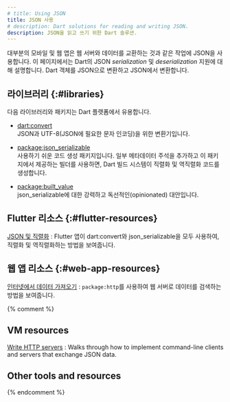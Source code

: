 ```yaml
---
# title: Using JSON
title: JSON 사용
# description: Dart solutions for reading and writing JSON.
description: JSON을 읽고 쓰기 위한 Dart 솔루션.
---
```


대부분의 모바일 및 웹 앱은 웹 서버와 데이터를 교환하는 것과 같은 작업에 JSON을 사용합니다. 
이 페이지에서는 Dart의 JSON _serialization_ 및 _deserialization_ 지원에 대해 설명합니다. 
Dart 객체를 JSON으로 변환하고 JSON에서 변환합니다.


## 라이브러리 {:#libraries}

다음 라이브러리와 패키지는 Dart 플랫폼에서 유용합니다.

* [dart:convert](/libraries/dart-convert)<br>
  JSON과 UTF-8(JSON에 필요한 문자 인코딩)을 위한 변환기입니다.

* [package:json_serializable]({{site.pub-pkg}}/json_serializable)<br>
  사용하기 쉬운 코드 생성 패키지입니다. 
  일부 메타데이터 주석을 추가하고 이 패키지에서 제공하는 빌더를 사용하면, 
  Dart 빌드 시스템이 직렬화 및 역직렬화 코드를 생성합니다.

* [package:built_value]({{site.pub-pkg}}/built_value)<br>
  json_serializable에 대한 강력하고 독선적인(opinionated) 대안입니다.

## Flutter 리소스 {:#flutter-resources}

[JSON 및 직렬화]({{site.flutter-docs}}/development/data-and-backend/json)
: Flutter 앱이 dart:convert와 json_serializable을 모두 사용하여, 
  직렬화 및 역직렬화하는 방법을 보여줍니다.


## 웹 앱 리소스 {:#web-app-resources}

[인터넷에서 데이터 가져오기](/tutorials/server/fetch-data)
: `package:http`를 사용하여 웹 서버로 데이터를 검색하는 방법을 보여줍니다.


{% comment %}
## VM resources

[Write HTTP servers](/tutorials/server/httpserver)
: Walks through how to implement command-line clients and servers
  that exchange JSON data.

## Other tools and resources
{% endcomment %}
